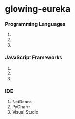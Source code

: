 # glowing-eureka

### Programming Languages
1. 
2. 
3. 

### JavaScript Frameworks
1. 
2. 
3. 

### IDE
1. NetBeans
2. PyCharm
3. Visual Studio